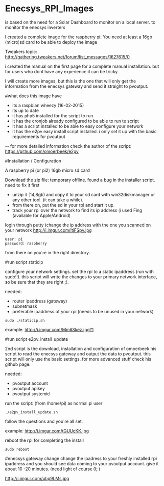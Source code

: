 # Enecsys_RPI_Images
is based on the need for a Solar Dashboard to monitor on a local server. to monitor the enecsys inverters 

I created a complete image for the raspberry pi. You need at least a 16gb (micro)sd card to be able to deploy the image

Tweakers topic: 
http://gathering.tweakers.net/forum/list_messages/1627615/0

i created the manual on the first page for a complete manual installation. but for users who dont have any experience it can be tricky. 

I will create more images, but this is the one that will only get the information from the enecsys gateway and send it straight
to pvoutput. 

#what does this image have
- its a raspbian wheezy (16-02-2015)
- its up to date
- it has php5 installed for the script to run
- it has the cronjob already configured to be able to run te script
- it has a script installed to be able to easy configure your network
- it has the e2pv easy install script installed. i only set it up with the basic requirements for pvoutput

-- for more detailed information check the author of the script: 
https://github.com/omoerbeek/e2pv

#Installation / Configuration

A raspberry pi (or pi2)
16gb micro sd card

Download the zip file: temporary offline. found a bug in the installer script. need to fix it first


- unzip it (14,8gb) and copy it to your sd card with win32diskmanager or any other tool. (it can take a while).
- from there on, put the sd in your rpi and start it up.
- track your rpi over the network to find its ip address (i used Fing (available for Apple/Android)

login through putty (change the ip address with the one you scanned on your network
http://i.imgur.com/ltiFSpv.jpg

```
user: pi
password: raspberry
```

from there on you're in the right directory. 

#run script staticip

configure your network settings. set the rpi to a static ipaddress (run with sudo!!). this script will write the changes to your primary network interface, so be sure that they are right ;).

needed:
- router ipaddress (gateway)
- subnetmask
- preferable ipaddress of your rpi (needs to be unused in your network)

```
sudo ./staticip.sh
```
example: http://i.imgur.com/Mm6Skez.jpg?1

#run script e2pv_install_update

2nd script is the download, installation and configuration of omoerbeek his script to read the enecsys gateway and output the data to pvoutput. this script will only use the basic settings. for more advanced stuff check his github page. 

needed: 
- pvoutput account
- pvoutput apikey
- pvoutput systemid

run the script: (from /home/pi) as normal pi user
```
./e2pv_install_update.sh
```

follow the questions and you're all set. 

example: http://i.imgur.com/tGUUcKK.jpg


reboot the rpi for completing the install
```
sudo reboot
```

#enecsys gateway change
change the ipadress to your freshly installed rpi ipaddress and you should see data coming to your pvoutput account. give it about 10 -20 minutes. (need light of course 0; )

http://i.imgur.com/ubp9LMs.jpg
